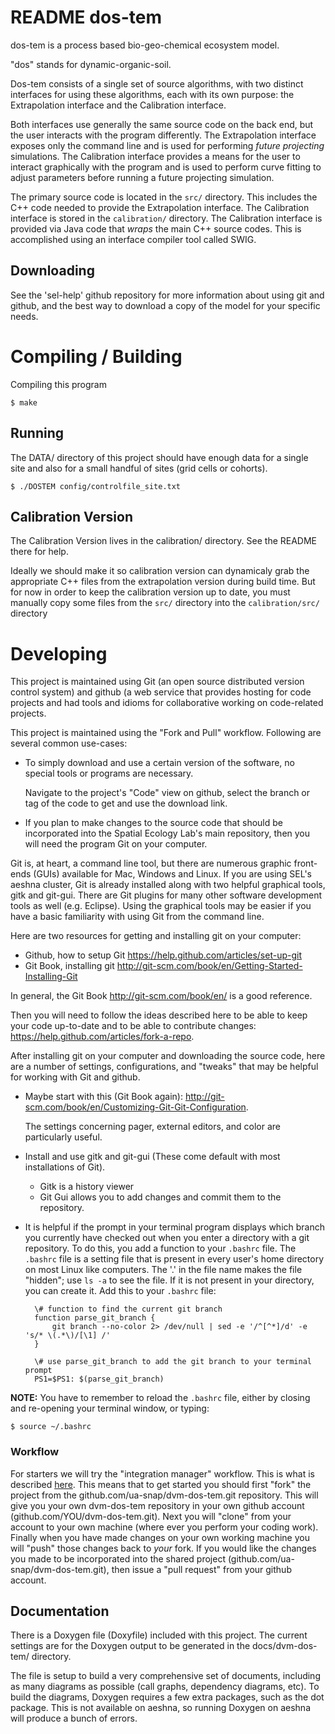 README dos-tem
============
dos-tem is a process based bio-geo-chemical ecosystem model. 

"dos" stands for dynamic-organic-soil.

Dos-tem consists of a single set of source algorithms, with two distinct 
interfaces for using these algorithms, each with its own purpose: the 
Extrapolation interface and the Calibration interface.

Both interfaces use generally the same source code on the back end, but the 
user interacts with the program differently. The Extrapolation interface exposes
only the command line and is used for performing *future projecting* 
simulations. The Calibration interface provides a means for the user to 
interact graphically with the program and is used to perform curve fitting to 
adjust parameters before running a future projecting simulation.

The primary source code is located in the `src/` directory. This includes the
C++ code needed to provide the Extrapolation interface. The Calibration 
interface is stored in the `calibration/` directory. The Calibration interface 
is provided via Java code that *wraps* the main C++ source codes. This is 
accomplished using an interface compiler tool called SWIG. 

Downloading
-------------
See the 'sel-help' github repository for more information about using git and 
github, and the best way to download a copy of the model for your specific 
needs.

Compiling / Building
====================
Compiling this program

    $ make

Running
---------
The DATA/ directory of this project should have enough data for a single site 
and also for a small handful of sites (grid cells or cohorts).


    $ ./DOSTEM config/controlfile_site.txt


Calibration Version
------------------
The Calibration Version lives in the calibration/ directory. See the README 
there for help.

Ideally we should make it so calibration version can dynamicaly grab the 
appropriate C++ files from the extrapolation version during build time. But for 
now in order to keep the calibration version up to date, you must manually copy
some files from the `src/` directory into the `calibration/src/` directory

Developing
============
This project is maintained using Git (an open source distributed version control
system) and github (a web service that provides hosting for code projects and 
had tools and idioms for collaborative working on code-related projects.

This project is maintained using the "Fork and Pull" workflow. Following are 
several common use-cases:

* To simply download and use a certain version of the software, no special tools
or programs are necessary.
    
    Navigate to the project's "Code" view on github, select the branch or tag of
     the code to get and use the download link.

* If you plan to make changes to the source code that should be incorporated 
into the Spatial Ecology Lab's main repository, then you will need the program 
Git on your computer. 

Git is, at heart, a command line tool, but there are numerous graphic front-ends
(GUIs) available for Mac, Windows and Linux. If you are using SEL's aeshna 
cluster, Git is already installed along with two helpful graphical tools, gitk
and git-gui. There are Git plugins for many other software development tools as
well (e.g. Eclipse). Using the graphical tools may be easier if you have a basic
familiarity with using Git from the command line.

Here are two resources for getting and installing git on your computer:

* Github, how to setup Git <https://help.github.com/articles/set-up-git>
* Git Book, installing git <http://git-scm.com/book/en/Getting-Started-Installing-Git>

In general, the Git Book <http://git-scm.com/book/en/> is a good reference.

Then you will need to follow the ideas described here to be able to keep your 
code up-to-date and to be able to contribute changes: <https://help.github.com/articles/fork-a-repo>.

After installing git on your computer and downloading the source code, here are
a number of settings, configurations, and "tweaks" that may be helpful for 
working with Git and github.

* Maybe start with this (Git Book again): <http://git-scm.com/book/en/Customizing-Git-Git-Configuration>.
    
    The settings concerning pager, external editors, and color are particularly 
    useful.

* Install and use gitk and git-gui (These come default with most installations of Git).
    
    * Gitk is a history viewer
    * Git Gui allows you to add changes and commit them to the repository.

* It is helpful if the prompt in your terminal program displays which branch you
currently have checked out when you enter a directory with a git repository. 
To do this, you add a function to your `.bashrc` file. The `.bashrc` file is a 
setting file that is present in every user's home directory on most Linux like
computers. The '.' in the file name makes the file "hidden"; use `ls -a` to see
the file. If it is not present in your directory, you can create it. Add this to
your `.bashrc` file:

        \# function to find the current git branch
        function parse_git_branch {
            git branch --no-color 2> /dev/null | sed -e '/^[^*]/d' -e 's/* \(.*\)/[\1] /'
        }
        
        \# use parse_git_branch to add the git branch to your terminal prompt
        PS1=$PS1: $(parse_git_branch)

**NOTE:** You have to remember to reload the `.bashrc` file, either by closing 
and re-opening your terminal window, or typing:

    $ source ~/.bashrc


### Workflow

For starters we will try the "integration manager" workflow. This is what is 
described [here](https://help.github.com/articles/fork-a-repo). This means that
to get started you should first "fork" the project from the 
github.com/ua-snap/dvm-dos-tem.git repository. 
This will give you your own dvm-dos-tem repository in your own github account
(github.com/YOU/dvm-dos-tem.git). Next you will "clone" from your account to
your own machine (where ever you perform your coding work). Finally when you
have made changes on your own working machine you will "push" those changes back
to _your_ fork. If you would like the changes you made to be incorporated into
the shared project (github.com/ua-snap/dvm-dos-tem.git), then issue a 
"pull request" from your github account.

Documentation
-------------
There is a Doxygen file (Doxyfile) included with this project. The current 
settings are for the Doxygen output to be generated in the docs/dvm-dos-tem/
directory.

The file is setup to build a very comprehensive set of documents, including as
many diagrams as possible (call graphs, dependency diagrams, etc). To build the
diagrams, Doxygen requires a few extra packages, such as the dot package. This
is not available on aeshna, so running Doxygen on aeshna will produce a bunch of
errors.
